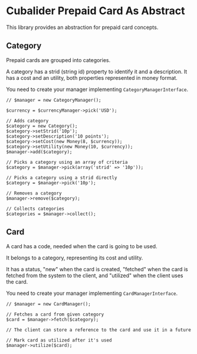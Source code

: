 Cubalider Prepaid Card As Abstract
==================================

This library provides an abstraction for prepaid card concepts.

## Category

Prepaid cards are grouped into categories.

A category has a strid (string id) property to identify it and a description.
It has a cost and an utility, both properties represented in money format.

You need to create your manager implementing `CategoryManagerInterface`.

```
// $manager = new CategoryManager();

$currency = $currencyManager->pick('USD');

// Adds category
$category = new Category();
$category->setStrid('10p');
$category->setDescription('10 points');
$category->setCost(new Money(8, $currency));
$category->setUtility(new Money(10, $currency));
$manager->add($category);

// Picks a category using an array of criteria
$category = $manager->pick(array('strid' => '10p'));

// Picks a category using a strid directly
$category = $manager->pick('10p');

// Removes a category
$manager->remove($category);

// Collects categories
$categories = $manager->collect();
```

## Card

A card has a code, needed when the card is going to be used.

It belongs to a category, representing its cost and utility.

It has a status, "new" when the card is created, "fetched" when the card is
fetched from the system to the client, and "utilized" when the client uses the
card.

You need to create your manager implementing `CardManagerInterface`.

```
// $manager = new CardManager();

// Fetches a card from given category
$card = $manager->fetch($category);

// The client can store a reference to the card and use it in a future

// Mark card as utilized after it's used
$manager->utilize($card);

```